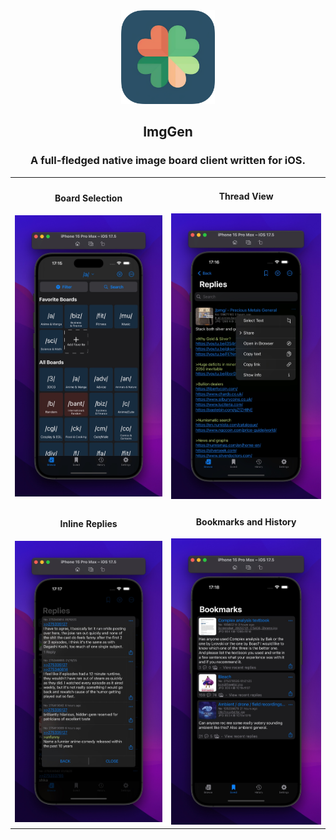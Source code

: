 <div align="center"> <img src="https://raw.githubusercontent.com/clang194/ImgGen/refs/heads/main/preview/maskicon.png" width="150"> <h2>ImgGen</h2> <h3>A full-fledged native image board client written for iOS.</h3> </div> <div align="center"> <table> <tr> <td align="center"> <h4>Board Selection</h4> <img src="https://raw.githubusercontent.com/clang194/ImgGen/refs/heads/main/preview/SCR-20250122-pdnq-2.jpeg" width="300"> </td> <td align="center"> <h4>Thread View</h4> <img src="https://raw.githubusercontent.com/clang194/ImgGen/refs/heads/main/preview/SCR-20250122-pdwh-2.jpeg" width="300"> </td> </tr> <tr> <td align="center"> <h4>Inline Replies</h4> <img src="https://raw.githubusercontent.com/clang194/ImgGen/refs/heads/main/preview/SCR-20250122-peib-2.jpeg" width="300"> </td> <td align="center"> <h4>Bookmarks and History</h4> <img src="https://raw.githubusercontent.com/clang194/ImgGen/refs/heads/main/preview/SCR-20250122-peur-2.jpeg" width="300"> </td> </tr> </table> </div>

